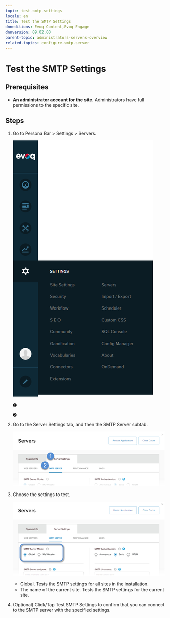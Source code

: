 ```yaml
---
topic: test-smtp-settings
locale: en
title: Test the SMTP Settings
dnneditions: Evoq Content,Evoq Engage
dnnversion: 09.02.00
parent-topic: administrators-servers-overview
related-topics: configure-smtp-server
---
```


# Test the SMTP Settings

## Prerequisites

*   **An administrator account for the site.** Administrators have full permissions to the specific site.

## Steps

1.  Go to Persona Bar \> Settings \> Servers.
    
    ![Persona Bar > Settings > Servers](img/scr-pbar-host-Settings-E91.png)
    
    ➊
    
    ➋
    
2.  Go to the Server Settings tab, and then the SMTP Server subtab.
    
    ![Server Settings > SMTP Server](img/scr-pbtabs-host-Settings-Servers-ServerSettings-SMTPServer-E90.png)
    
3.  Choose the settings to test.
    
      
    
    ![SMTP Server Mode](img/scr-Servers-ServerSettings-SMTPServer-SMTPServerMode-E90.png)
    
      
    
    *   Global. Tests the SMTP settings for all sites in the installation.
    *   The name of the current site. Tests the SMTP settings for the current site.
4.  (Optional) Click/Tap Test SMTP Settings to confirm that you can connect to the SMTP server with the specified settings.